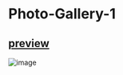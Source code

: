 # Photo-Gallery-1
## [preview]()
![image](https://github.com/user-attachments/assets/4f676d8f-3a3f-4b3d-9e46-a8a66c82e80c)
